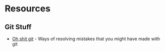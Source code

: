 # Resources

## Git Stuff
* [Oh shit git](http://ohshitgit.com/) - Ways of resolving mistakes that you might have made with git
